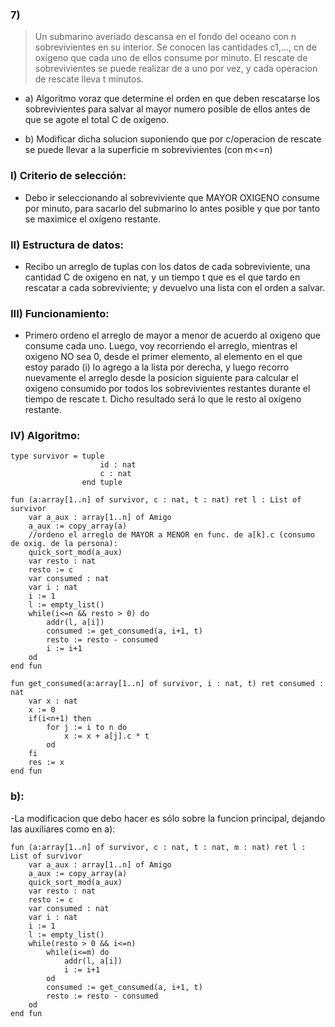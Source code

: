 ### 7) 
> Un submarino averiado descansa en el fondo del oceano con n sobrevivientes en su interior. Se conocen las cantidades c1,..., cn de oxígeno que cada uno de ellos consume por minuto. El rescate de sobrevivientes se puede realizar de a uno por vez, y cada operacion de rescate lleva t minutos.

- a) Algoritmo voraz que determine el orden en que deben rescatarse los sobrevivientes para salvar al mayor numero posible de ellos antes de que se agote el total C de oxígeno.

- b) Modificar dicha solucion suponiendo que por c/operacion de rescate se puede llevar a la superficie m sobrevivientes (con m<=n)

### I) Criterio de selección:
- Debo ir seleccionando al sobreviviente que MAYOR OXIGENO consume por minuto, para sacarlo del submarino lo antes posible y que por tanto se maximice el oxígeno restante.

### II) Estructura de datos:
- Recibo un arreglo de tuplas con los datos de cada sobreviviente, una cantidad C de oxigeno en nat, y un tiempo t que es el que tardo en rescatar a cada sobreviviente; y devuelvo una lista con el orden a salvar.

### III) Funcionamiento: 
- Primero ordeno el arreglo de mayor a menor de acuerdo al oxigeno que consume cada uno. Luego, voy recorriendo el arreglo, mientras el oxigeno NO sea 0, desde el primer elemento, al elemento en el que estoy parado (i) lo agrego a la lista por derecha, y luego recorro nuevamente el arreglo desde la posicion siguiente para calcular el oxigeno consumido por todos los sobrevivientes restantes durante el tiempo de rescate t. Dicho resultado será lo que le resto al oxígeno restante. 

### IV) Algoritmo:

~~~
type survivor = tuple 
                    id : nat
                    c : nat
                end tuple

fun (a:array[1..n] of survivor, c : nat, t : nat) ret l : List of survivor
    var a_aux : array[1..n] of Amigo
    a_aux := copy_array(a)
    //ordeno el arreglo de MAYOR a MENOR en func. de a[k].c (consumo de oxig. de la persona):
    quick_sort_mod(a_aux)
    var resto : nat
    resto := c
    var consumed : nat
    var i : nat
    i := 1
    l := empty_list()
    while(i<=n && resto > 0) do 
        addr(l, a[i])
        consumed := get_consumed(a, i+1, t)
        resto := resto - consumed
        i := i+1
    od
end fun 

fun get_consumed(a:array[1..n] of survivor, i : nat, t) ret consumed : nat
    var x : nat
    x := 0
    if(i<n+1) then 
        for j := i to n do
            x := x + a[j].c * t
        od
    fi
    res := x  
end fun

~~~

### b):

-La modificacion que debo hacer es sólo sobre la funcion principal, dejando las auxiliares como en a): 

~~~ 
fun (a:array[1..n] of survivor, c : nat, t : nat, m : nat) ret l : List of survivor
    var a_aux : array[1..n] of Amigo
    a_aux := copy_array(a)
    quick_sort_mod(a_aux)
    var resto : nat
    resto := c
    var consumed : nat
    var i : nat
    i := 1
    l := empty_list()
    while(resto > 0 && i<=n)
        while(i<=m) do 
            addr(l, a[i])
            i := i+1
        od
        consumed := get_consumed(a, i+1, t)
        resto := resto - consumed
    od
end fun
~~~